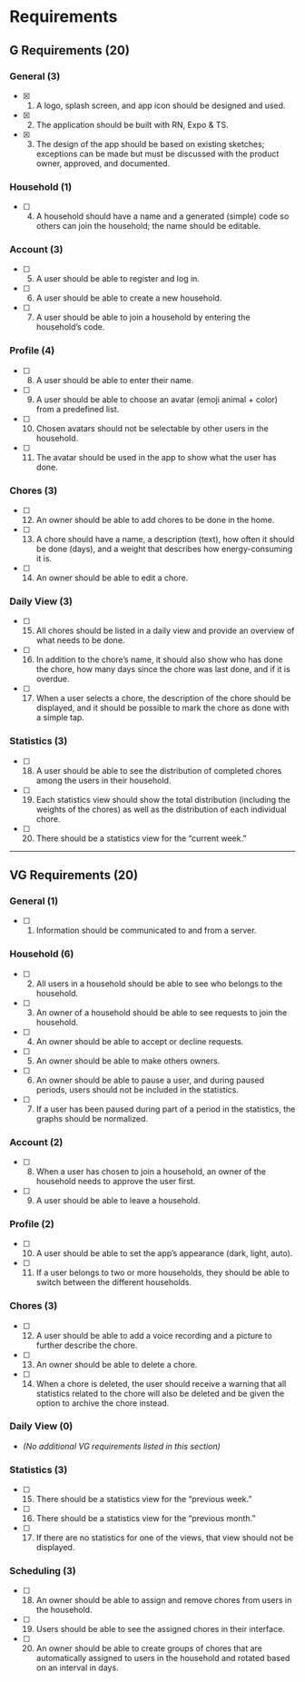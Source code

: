 # Requirements

## G Requirements (20)

### General (3)

- [x] 1. A logo, splash screen, and app icon should be designed and used.
- [x] 2. The application should be built with RN, Expo & TS.
- [x] 3. The design of the app should be based on existing sketches; exceptions can be made but must be discussed with the product owner, approved, and documented.

### Household (1)

- [ ] 4. A household should have a name and a generated (simple) code so others can join the household; the name should be editable.

### Account (3)

- [ ] 5. A user should be able to register and log in.
- [ ] 6. A user should be able to create a new household.
- [ ] 7. A user should be able to join a household by entering the household’s code.

### Profile (4)

- [ ] 8. A user should be able to enter their name.
- [ ] 9. A user should be able to choose an avatar (emoji animal + color) from a predefined list.
- [ ] 10. Chosen avatars should not be selectable by other users in the household.
- [ ] 11. The avatar should be used in the app to show what the user has done.

### Chores (3)

- [ ] 12. An owner should be able to add chores to be done in the home.
- [ ] 13. A chore should have a name, a description (text), how often it should be done (days), and a weight that describes how energy-consuming it is.
- [ ] 14. An owner should be able to edit a chore.

### Daily View (3)

- [ ] 15. All chores should be listed in a daily view and provide an overview of what needs to be done.
- [ ] 16. In addition to the chore’s name, it should also show who has done the chore, how many days since the chore was last done, and if it is overdue.
- [ ] 17. When a user selects a chore, the description of the chore should be displayed, and it should be possible to mark the chore as done with a simple tap.

### Statistics (3)

- [ ] 18. A user should be able to see the distribution of completed chores among the users in their household.
- [ ] 19. Each statistics view should show the total distribution (including the weights of the chores) as well as the distribution of each individual chore.
- [ ] 20. There should be a statistics view for the “current week.”

---

## VG Requirements (20)

### General (1)

- [ ] 1. Information should be communicated to and from a server.

### Household (6)

- [ ] 2. All users in a household should be able to see who belongs to the household.
- [ ] 3. An owner of a household should be able to see requests to join the household.
- [ ] 4. An owner should be able to accept or decline requests.
- [ ] 5. An owner should be able to make others owners.
- [ ] 6. An owner should be able to pause a user, and during paused periods, users should not be included in the statistics.
- [ ] 7. If a user has been paused during part of a period in the statistics, the graphs should be normalized.

### Account (2)

- [ ] 8. When a user has chosen to join a household, an owner of the household needs to approve the user first.
- [ ] 9. A user should be able to leave a household.

### Profile (2)

- [ ] 10. A user should be able to set the app’s appearance (dark, light, auto).
- [ ] 11. If a user belongs to two or more households, they should be able to switch between the different households.

### Chores (3)

- [ ] 12. A user should be able to add a voice recording and a picture to further describe the chore.
- [ ] 13. An owner should be able to delete a chore.
- [ ] 14. When a chore is deleted, the user should receive a warning that all statistics related to the chore will also be deleted and be given the option to archive the chore instead.

### Daily View (0)

- _(No additional VG requirements listed in this section)_

### Statistics (3)

- [ ] 15. There should be a statistics view for the “previous week.”
- [ ] 16. There should be a statistics view for the “previous month.”
- [ ] 17. If there are no statistics for one of the views, that view should not be displayed.

### Scheduling (3)

- [ ] 18. An owner should be able to assign and remove chores from users in the household.
- [ ] 19. Users should be able to see the assigned chores in their interface.
- [ ] 20. An owner should be able to create groups of chores that are automatically assigned to users in the household and rotated based on an interval in days.
